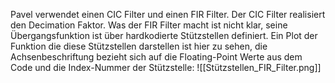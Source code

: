 
Pavel verwendet einen CIC Filter und einen FIR Filter. Der CIC Filter realisiert den Decimation Faktor. Was der FIR Filter macht ist nicht klar, seine Übergangsfunktion ist über hardkodierte Stützstellen definiert. Ein Plot der Funktion die diese Stützstellen darstellen ist hier zu sehen, die Achsenbeschriftung bezieht sich auf die Floating-Point Werte aus dem Code und die Index-Nummer der Stützstelle: ![[Stützstellen_FIR_Filter.png]]
